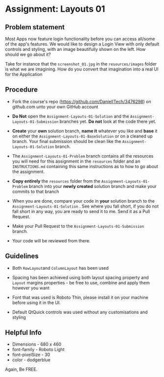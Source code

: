 # Assignment: Layouts 01



## Problem statement

Most Apps now feature login functionality before you can access all/some of the app's features.
We would like to design a Login View with only default controls and styling, with an image beautifully shown on the left. How should we go about it?

Take for instance that the ```screenshot_01.jpg``` in the ```resources/images``` folder is what we are imagining. How do you convert that imagination into a real UI for the Application



## Procedure

* Fork the course's repo (https://github.com/DanielITech/3476298) on github.com unto your own GitHub account

* **Do Not** open the  `Assignment-Layouts-01-Solution` and the `Assignment-Layouts-01-Submission` branches yet. **Do not** look at the code there yet.

* **Create** your **own** solution branch, **name it** whatever you like and **base** it on either the `Assignment-Layouts-01-BaseSolution` or on  a cleaned up branch. Your final submission should be clean like the `Assignment-Layouts-01-Solution` branch.

* The `Assignment-Layouts-01-Problem` branch contains all the resources you will need for this assignment in the `resources` folder and an `INSTRUCTIONS.md` containing this same instructions as to how to go about the assignment.

* **Copy entirely** the `resources` folder from the `Assignment-Layouts-01-Problem` branch into your **newly created** solution branch and make your commits to that branch

* When you are done, compare your code in **your** solution branch to the `Assignment-Layouts-01-Solution` . See where you fall short, if you do not fall short in any way, you are ready to send it to me. Send it as a Pull Request.

* Make your Pull Request to the `Assignment-Layouts-01-Submission` branch.

* Your code will be reviewed from there.




## Guidelines

* Both ```RowLayout```and ```ColumnLayout``` has been used

* Spacing has been achieved using both layout spacing property and ```Layout``` margins properties - be free to use, combine and apply them however you want

* Font that was used is Roboto Thin, please install it on your machine before using it in the UI.

* Default QtQuick controls was used without any customisations and styling




## Helpful Info
* Dimensions - 680 x 460
* font-family - Roboto Light
* font-pixelSize - 30
* color - dodgerblue


Again, Be FREE.